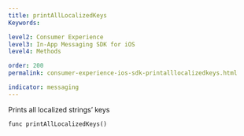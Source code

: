 ```yaml
---
title: printAllLocalizedKeys
Keywords:

level2: Consumer Experience
level3: In-App Messaging SDK for iOS
level4: Methods

order: 200
permalink: consumer-experience-ios-sdk-printalllocalizedkeys.html

indicator: messaging
---
```


Prints all localized strings’ keys

`func printAllLocalizedKeys()`


